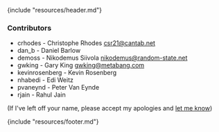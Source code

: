{include "resources/header.md"}

<div class="contents">

### Contributors

* crhodes - Christophe Rhodes <csr21@cantab.net>
* dan_b - Daniel Barlow
* demoss - Nikodemus Siivola <nikodemus@random-state.net>
* gwking - Gary King <gwking@metabang.com>
* kevinrosenberg - Kevin Rosenberg
* nhabedi - Edi Weitz
* pvaneynd - Peter Van Eynde
* rjain - Rahul Jain

(If I've left off your name, please accept my apologies and
[let me know](mailto:gwking@metabang.com))

</div>

</div>
{include "resources/footer.md"}
</div>


